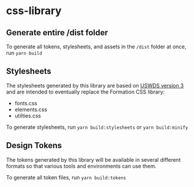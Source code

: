 # css-library

## Generate entire /dist folder

To generate all tokens, stylesheets, and assets in the `/dist` folder at once, run `yarn build`

## Stylesheets

The stylesheets generated by this library are based on [USWDS version 3](https://github.com/uswds/uswds) and are intended to eventually replace the Formation CSS library:

- fonts.css
- elements.css
- utilties.css

To generate stylesheets, run `yarn build:stylesheets` or `yarn build:minify`

## Design Tokens

The tokens generated by this library will be available in several different formats so that various tools and environments can use them.

To generate all token files, run `yarn build:tokens`